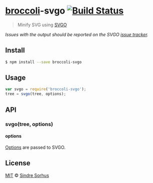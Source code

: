 # [broccoli](https://github.com/joliss/broccoli)-svgo [![Build Status](https://travis-ci.org/sindresorhus/broccoli-svgo.svg?branch=master)](https://travis-ci.org/sindresorhus/broccoli-svgo)

> Minify SVG using [SVGO](https://github.com/svg/svgo)

*Issues with the output should be reported on the SVGO [issue tracker](https://github.com/svg/svgo/issues).*


## Install

```bash
$ npm install --save broccoli-svgo
```


## Usage

```js
var svgo = require('broccoli-svgo');
tree = svgo(tree, options);
```


## API

### svgo(tree, options)

#### options

[Options](https://github.com/sindresorhus/grunt-svgmin#available-optionsplugins) are passed to SVGO.


## License

[MIT](http://opensource.org/licenses/MIT) © [Sindre Sorhus](http://sindresorhus.com)
